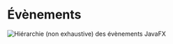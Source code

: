 # Évènements

![Hiérarchie (non exhaustive) des évènements JavaFX](https://www.zupimages.net/up/24/16/ycqo.jpg)

